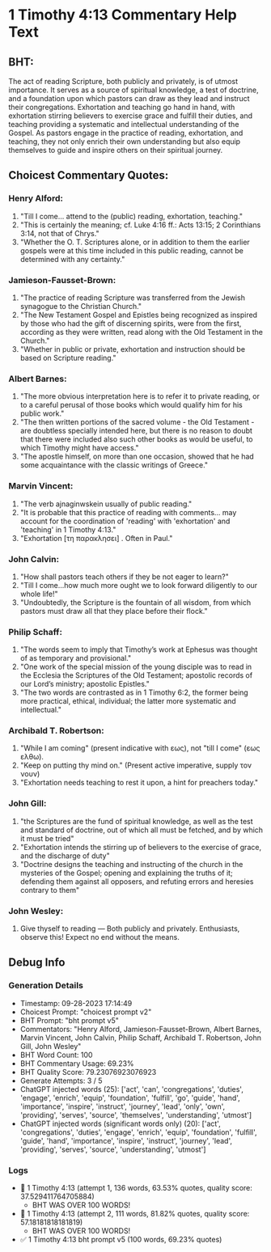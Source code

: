 # 1 Timothy 4:13 Commentary Help Text

## BHT:
The act of reading Scripture, both publicly and privately, is of utmost importance. It serves as a source of spiritual knowledge, a test of doctrine, and a foundation upon which pastors can draw as they lead and instruct their congregations. Exhortation and teaching go hand in hand, with exhortation stirring believers to exercise grace and fulfill their duties, and teaching providing a systematic and intellectual understanding of the Gospel. As pastors engage in the practice of reading, exhortation, and teaching, they not only enrich their own understanding but also equip themselves to guide and inspire others on their spiritual journey.

## Choicest Commentary Quotes:
### Henry Alford:
1. "Till I come... attend to the (public) reading, exhortation, teaching." 
2. "This is certainly the meaning; cf. Luke 4:16 ff.: Acts 13:15; 2 Corinthians 3:14, not that of Chrys." 
3. "Whether the O. T. Scriptures alone, or in addition to them the earlier gospels were at this time included in this public reading, cannot be determined with any certainty."

### Jamieson-Fausset-Brown:
1. "The practice of reading Scripture was transferred from the Jewish synagogue to the Christian Church."
2. "The New Testament Gospel and Epistles being recognized as inspired by those who had the gift of discerning spirits, were from the first, according as they were written, read along with the Old Testament in the Church."
3. "Whether in public or private, exhortation and instruction should be based on Scripture reading."

### Albert Barnes:
1. "The more obvious interpretation here is to refer it to private reading, or to a careful perusal of those books which would qualify him for his public work." 
2. "The then written portions of the sacred volume - the Old Testament - are doubtless specially intended here, but there is no reason to doubt that there were included also such other books as would be useful, to which Timothy might have access."
3. "The apostle himself, on more than one occasion, showed that he had some acquaintance with the classic writings of Greece."

### Marvin Vincent:
1. "The verb ajnaginwskein usually of public reading."
2. "It is probable that this practice of reading with comments... may account for the coordination of 'reading' with 'exhortation' and 'teaching' in 1 Timothy 4:13."
3. "Exhortation [τη παρακλησει] . Often in Paul."

### John Calvin:
1. "How shall pastors teach others if they be not eager to learn?"
2. "Till I come...how much more ought we to look forward diligently to our whole life!"
3. "Undoubtedly, the Scripture is the fountain of all wisdom, from which pastors must draw all that they place before their flock."

### Philip Schaff:
1. "The words seem to imply that Timothy’s work at Ephesus was thought of as temporary and provisional."
2. "One work of the special mission of the young disciple was to read in the Ecclesia the Scriptures of the Old Testament; apostolic records of our Lord’s ministry; apostolic Epistles."
3. "The two words are contrasted as in 1 Timothy 6:2, the former being more practical, ethical, individual; the latter more systematic and intellectual."

### Archibald T. Robertson:
1. "While I am coming" (present indicative with εως), not "till I come" (εως ελθω).
2. "Keep on putting thy mind on." (Present active imperative, supply τον νουν)
3. "Exhortation needs teaching to rest it upon, a hint for preachers today."

### John Gill:
1. "the Scriptures are the fund of spiritual knowledge, as well as the test and standard of doctrine, out of which all must be fetched, and by which it must be tried"
2. "Exhortation intends the stirring up of believers to the exercise of grace, and the discharge of duty"
3. "Doctrine designs the teaching and instructing of the church in the mysteries of the Gospel; opening and explaining the truths of it; defending them against all opposers, and refuting errors and heresies contrary to them"

### John Wesley:
1. Give thyself to reading — Both publicly and privately. Enthusiasts, observe this! Expect no end without the means.


## Debug Info
### Generation Details
- Timestamp: 09-28-2023 17:14:49
- Choicest Prompt: "choicest prompt v2"
- BHT Prompt: "bht prompt v5"
- Commentators: "Henry Alford, Jamieson-Fausset-Brown, Albert Barnes, Marvin Vincent, John Calvin, Philip Schaff, Archibald T. Robertson, John Gill, John Wesley"
- BHT Word Count: 100
- BHT Commentary Usage: 69.23%
- BHT Quality Score: 79.23076923076923
- Generate Attempts: 3 / 5
- ChatGPT injected words (25):
	['act', 'can', 'congregations', 'duties', 'engage', 'enrich', 'equip', 'foundation', 'fulfill', 'go', 'guide', 'hand', 'importance', 'inspire', 'instruct', 'journey', 'lead', 'only', 'own', 'providing', 'serves', 'source', 'themselves', 'understanding', 'utmost']
- ChatGPT injected words (significant words only) (20):
	['act', 'congregations', 'duties', 'engage', 'enrich', 'equip', 'foundation', 'fulfill', 'guide', 'hand', 'importance', 'inspire', 'instruct', 'journey', 'lead', 'providing', 'serves', 'source', 'understanding', 'utmost']

### Logs
- 🔄 1 Timothy 4:13 (attempt 1, 136 words, 63.53% quotes, quality score: 37.529411764705884) 
	- BHT WAS OVER 100 WORDS!
- 🔄 1 Timothy 4:13 (attempt 2, 111 words, 81.82% quotes, quality score: 57.18181818181819) 
	- BHT WAS OVER 100 WORDS!
- ✅ 1 Timothy 4:13 bht prompt v5 (100 words, 69.23% quotes)